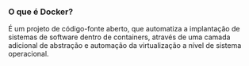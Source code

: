 ### O que é Docker?

É um projeto de código-fonte aberto, que automatiza a implantação de sistemas de software
dentro de containers, através de uma camada adicional de abstração e automação da 
virtualização a nível de sistema operacional.
